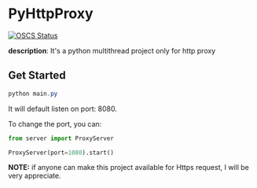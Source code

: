 # PyHttpProxy


[![OSCS Status](https://www.oscs1024.com/platform/badge/Michaelzhouisnotwhite/PyHttpProxy.svg?size=small)](https://www.oscs1024.com/project/Michaelzhouisnotwhite/PyHttpProxy?ref=badge_small)

**description**: It's a python multithread project only for http proxy

## Get Started

```powershell
python main.py
```

It will default listen on port: 8080.

To change the port, you can:

```python
from server import ProxyServer

ProxyServer(port=1080).start()
```

**NOTE:** if anyone can make this project available for Https request, I will be very appreciate.

